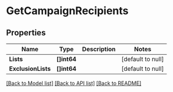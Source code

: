 # GetCampaignRecipients

## Properties
Name | Type | Description | Notes
------------ | ------------- | ------------- | -------------
**Lists** | **[]int64** |  | [default to null]
**ExclusionLists** | **[]int64** |  | [default to null]

[[Back to Model list]](../README.md#documentation-for-models) [[Back to API list]](../README.md#documentation-for-api-endpoints) [[Back to README]](../README.md)

